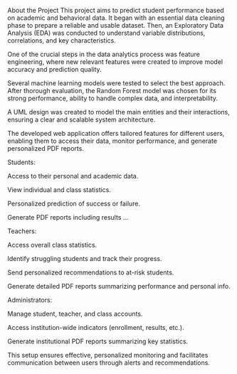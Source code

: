 About the Project
This project aims to predict student performance based on academic and behavioral data. It began with an essential data cleaning phase to prepare a reliable and usable dataset. Then, an Exploratory Data Analysis (EDA) was conducted to understand variable distributions, correlations, and key characteristics.

One of the crucial steps in the data analytics process was feature engineering, where new relevant features were created to improve model accuracy and prediction quality.

Several machine learning models were tested to select the best approach. After thorough evaluation, the Random Forest model was chosen for its strong performance, ability to handle complex data, and interpretability.

A UML design was created to model the main entities and their interactions, ensuring a clear and scalable system architecture.

The developed web application offers tailored features for different users, enabling them to access their data, monitor performance, and generate personalized PDF reports.

Students:

Access to their personal and academic data.

View individual and class statistics.

Personalized prediction of success or failure.

Generate PDF reports including results ...

Teachers:

Access overall class statistics.

Identify struggling students and track their progress.

Send personalized recommendations to at-risk students.

Generate detailed PDF reports summarizing performance and personal info.

Administrators:

Manage student, teacher, and class accounts.

Access institution-wide indicators (enrollment, results, etc.).

Generate institutional PDF reports summarizing key statistics.

This setup ensures effective, personalized monitoring and facilitates communication between users through alerts and recommendations.
